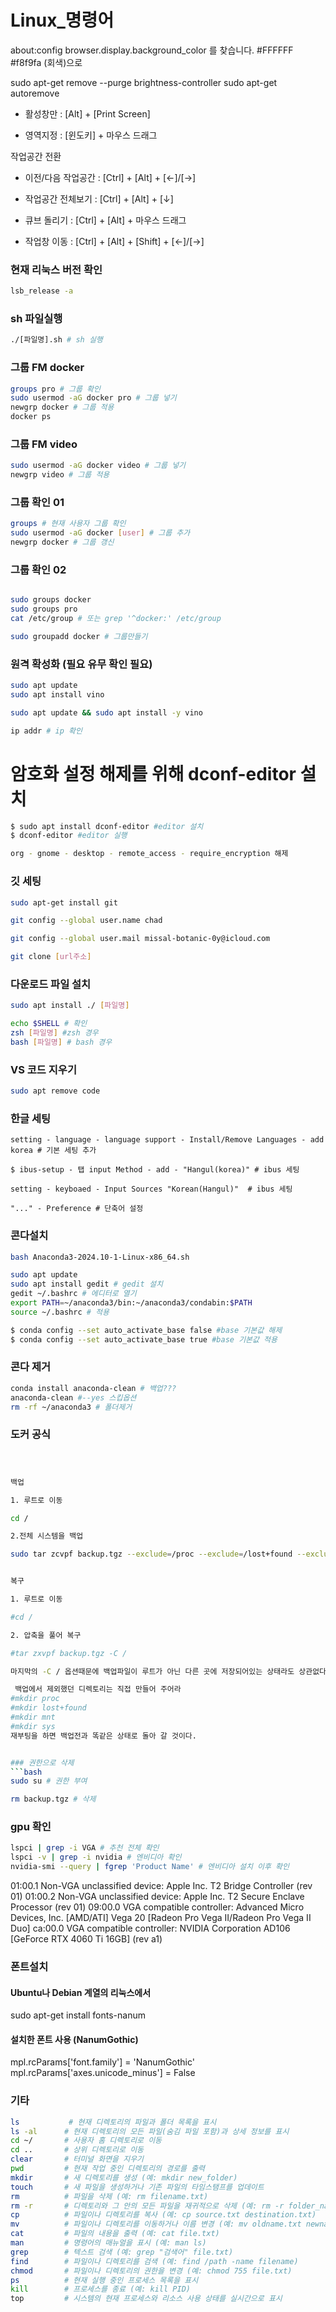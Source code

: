 Linux_명령어
=============

about:config 
browser.display.background_color 를 찾습니다.
#FFFFFF #f8f9fa (회색)으로



sudo apt-get remove --purge brightness-controller
sudo apt-get autoremove

- 활성창만 : [Alt] + [Print Screen]

- 영역지정 : [윈도키] + 마우스 드래그


작업공간 전환

- 이전/다음 작업공간 : [Ctrl] + [Alt] + [←]/[→]

- 작업공간 전체보기 : [Ctrl] + [Alt] + [↓]

- 큐브 돌리기 : [Ctrl] + [Alt] + 마우스 드래그

- 작업창 이동 : [Ctrl] + [Alt] + [Shift] + [←]/[→]

### 현재 리눅스 버전 확인
```bash
lsb_release -a 
```

### sh 파일실행
```bash
./[파일명].sh # sh 실행
```

### 그룹 FM docker
```bash
groups pro # 그룹 확인
sudo usermod -aG docker pro # 그룹 넣기
newgrp docker # 그룹 적용
docker ps

```

### 그룹 FM video
```bash
sudo usermod -aG docker video # 그룹 넣기
newgrp video # 그룹 적용
```

### 그룹 확인 01
```bash
groups # 현재 사용자 그룹 확인 
sudo usermod -aG docker [user] # 그룹 추가
newgrp docker # 그룹 갱신
```

### 그룹 확인 02
```bash

sudo groups docker
sudo groups pro
cat /etc/group # 또는 grep '^docker:' /etc/group

sudo groupadd docker # 그룹만들기
```

### 원격 확성화 (필요 유무 확인 필요)
```bash
sudo apt update
sudo apt install vino

sudo apt update && sudo apt install -y vino

ip addr # ip 확인

```

# 암호화 설정 해제를 위해 dconf-editor 설치
```bash
$ sudo apt install dconf-editor #editor 설치
$ dconf-editor #editor 실행

org - gnome - desktop - remote_access - require_encryption 해제
```

### 깃 세팅
```bash
sudo apt-get install git 

git config --global user.name chad

git config --global user.mail missal-botanic-0y@icloud.com

git clone [url주소]
```

### 다운로드 파일 설치
```bash
sudo apt install ./ [파일명]

echo $SHELL # 확인
zsh [파일명] #zsh 경우
bash [파일명] # bash 경우
```

### VS 코드 지우기
```bash
sudo apt remove code
```

### 한글 세팅
```
setting - language - language support - Install/Remove Languages - add korea # 기본 세팅 추가

$ ibus-setup - 탭 input Method - add - "Hangul(korea)" # ibus 세팅

setting - keyboaed - Input Sources "Korean(Hangul)"  # ibus 세팅

"..." - Preference # 단축어 설정
```


### 콘다설치
```bash
bash Anaconda3-2024.10-1-Linux-x86_64.sh

sudo apt update 
sudo apt install gedit # gedit 설치
gedit ~/.bashrc # 에디터로 열기
export PATH=~/anaconda3/bin:~/anaconda3/condabin:$PATH
source ~/.bashrc # 적용

$ conda config --set auto_activate_base false #base 기본값 해제
$ conda config --set auto_activate_base true #base 기본값 적용
```

### 콘다 제거
```bash
conda install anaconda-clean # 백업???
anaconda-clean #--yes 스킵옵션
rm -rf ~/anaconda3 # 폴더제거
```
### 도커 공식
```bash



백업 

1. 루트로 이동

cd /

2.전체 시스템을 백업

sudo tar zcvpf backup.tgz --exclude=/proc --exclude=/lost+found --exclude=/mnt --exclude=/sys --exclude=/dev --exclude=/media --exclude=/backup.tgz /


복구

1. 루트로 이동

#cd /

2. 압축을 풀어 복구

#tar zxvpf backup.tgz -C /

마지막의 -C / 옵션때문에 백업파일이 루트가 아닌 다른 곳에 저장되어있는 상태라도 상관없다.

 백업에서 제외했던 디렉토리는 직접 만들어 주어라
#mkdir proc
#mkdir lost+found
#mkdir mnt
#mkdir sys
재부팅을 하면 백업전과 똑같은 상태로 돌아 갈 것이다.


### 권한으로 삭제
```bash
sudo su # 권한 부여

rm backup.tgz # 삭제
```



### gpu 확인
```bash
lspci | grep -i VGA # 추천 전체 확인
lspci -v | grep -i nvidia # 엔비디아 확인
nvidia-smi --query | fgrep 'Product Name' # 엔비디아 설치 이후 확인
```
01:00.1 Non-VGA unclassified device: Apple Inc. T2 Bridge Controller (rev 01)
01:00.2 Non-VGA unclassified device: Apple Inc. T2 Secure Enclave Processor (rev 01)
09:00.0 VGA compatible controller: Advanced Micro Devices, Inc. [AMD/ATI] Vega 20 [Radeon Pro Vega II/Radeon Pro Vega II Duo]
ca:00.0 VGA compatible controller: NVIDIA Corporation AD106 [GeForce RTX 4060 Ti 16GB] (rev a1)




### 폰트설치

#### Ubuntu나 Debian 계열의 리눅스에서
sudo apt-get install fonts-nanum

#### 설치한 폰트 사용 (NanumGothic)
mpl.rcParams['font.family'] = 'NanumGothic'
mpl.rcParams['axes.unicode_minus'] = False



### 기타
```bash
ls           # 현재 디렉토리의 파일과 폴더 목록을 표시
ls -al      # 현재 디렉토리의 모든 파일(숨김 파일 포함)과 상세 정보를 표시
cd ~/       # 사용자 홈 디렉토리로 이동
cd ..       # 상위 디렉토리로 이동
clear       # 터미널 화면을 지우기
pwd         # 현재 작업 중인 디렉토리의 경로를 출력
mkdir       # 새 디렉토리를 생성 (예: mkdir new_folder)
touch       # 새 파일을 생성하거나 기존 파일의 타임스탬프를 업데이트
rm          # 파일을 삭제 (예: rm filename.txt)
rm -r       # 디렉토리와 그 안의 모든 파일을 재귀적으로 삭제 (예: rm -r folder_name)
cp          # 파일이나 디렉토리를 복사 (예: cp source.txt destination.txt)
mv          # 파일이나 디렉토리를 이동하거나 이름 변경 (예: mv oldname.txt newname.txt)
cat         # 파일의 내용을 출력 (예: cat file.txt)
man         # 명령어의 매뉴얼을 표시 (예: man ls)
grep        # 텍스트 검색 (예: grep "검색어" file.txt)
find        # 파일이나 디렉토리를 검색 (예: find /path -name filename)
chmod       # 파일이나 디렉토리의 권한을 변경 (예: chmod 755 file.txt)
ps          # 현재 실행 중인 프로세스 목록을 표시
kill        # 프로세스를 종료 (예: kill PID)
top         # 시스템의 현재 프로세스와 리소스 사용 상태를 실시간으로 표시
```
